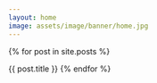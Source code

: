 ```yaml
---
layout: home
image: assets/image/banner/home.jpg
---
```


{% for post in site.posts %}

{{ post.title }}
{% endfor %}